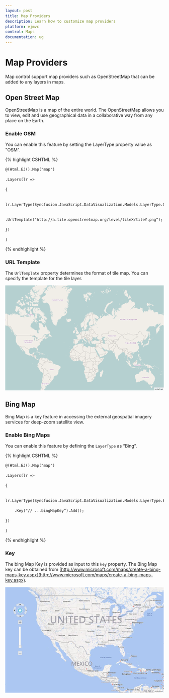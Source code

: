 ```yaml
---
layout: post
title: Map Providers
description: Learn how to customize map providers
platform: ejmvc
control: Maps
documentation: ug
---
```


# Map Providers

Map control support map providers such as OpenStreetMap that can be added to any layers in maps.

## Open Street Map

OpenStreetMap is a map of the entire world. The OpenStreetMap allows you to view, edit and use geographical data in a collaborative way from any place on the Earth.

### Enable OSM

You can enable this feature by setting the LayerType property value as "OSM".

{% highlight CSHTML %}

	@(Html.EJ().Map("map")

	.Layers(lr =>

	{

		lr.LayerType(Syncfusion.JavaScript.DataVisualization.Models.LayerType.OSM)

		.UrlTemplate("http://a.tile.openstreetmap.org/level/tileX/tileY.png”);

	})           

	) 

{% endhighlight %}

### URL Template

The `UrlTemplate` property determines the format of tile map. You can specify the template for the tile layer. 


![](Map-Providers_images/Map-Providers_img1.png)


## Bing Map

Bing Map is a key feature in accessing the external geospatial imagery services for deep-zoom satellite view. 

### Enable Bing Maps

You can enable this feature by defining the `LayerType` as “Bing”.



{% highlight CSHTML %}

	@(Html.EJ().Map("map")

	.Layers(lr =>

	{

		lr.LayerType(Syncfusion.JavaScript.DataVisualization.Models.LayerType.Bing)

		.Key("// ...bingMapKey”).Add();

	})           

	) 
{% endhighlight %}

### Key

The bing Map Key is provided as input to this `key` property. The Bing Map key can be obtained from [http://www.microsoft.com/maps/create-a-bing-maps-key.aspx](http://www.microsoft.com/maps/create-a-bing-maps-key.aspx). 


![](Map-Providers_images/Map-Providers_img2.png)


